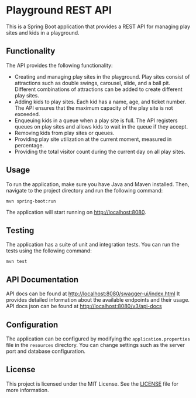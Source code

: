# Playground REST API

This is a Spring Boot application that provides a REST API for managing play sites and kids in a playground.

## Functionality

The API provides the following functionality:

- Creating and managing play sites in the playground. Play sites consist of attractions such as double swings, carousel, slide, and a ball pit. Different combinations of attractions can be added to create different play sites.
- Adding kids to play sites. Each kid has a name, age, and ticket number. The API ensures that the maximum capacity of the play site is not exceeded.
- Enqueuing kids in a queue when a play site is full. The API registers queues on play sites and allows kids to wait in the queue if they accept.
- Removing kids from play sites or queues.
- Providing play site utilization at the current moment, measured in percentage.
- Providing the total visitor count during the current day on all play sites.

## Usage

To run the application, make sure you have Java and Maven installed. Then, navigate to the project directory and run the following command:

```
mvn spring-boot:run
```

The application will start running on [http://localhost:8080](http://localhost:8080).

## Testing

The application has a suite of unit and integration tests. You can run the tests using the following command:

```
mvn test
```

## API Documentation

API docs can be found at [http://localhost:8080/swagger-ui/index.html](http://localhost:8080/swagger-ui/index.html)
It provides detailed information about the available endpoints and their usage.
API docs json can be found at [http://localhost:8080/v3/api-docs](http://localhost:8080/v3/api-docs)

## Configuration

The application can be configured by modifying the `application.properties` file in the `resources` directory. You can change settings such as the server port and database configuration.

## License

This project is licensed under the MIT License. See the [LICENSE](LICENSE) file for more information.
